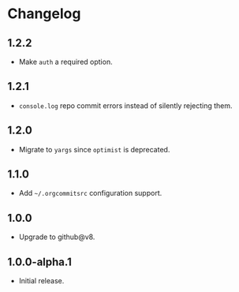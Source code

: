 # Changelog

## 1.2.2

* Make `auth` a required option.

## 1.2.1

* `console.log` repo commit errors instead of silently rejecting them.

## 1.2.0

* Migrate to `yargs` since `optimist` is deprecated.

## 1.1.0

* Add `~/.orgcommitsrc` configuration support.

## 1.0.0

* Upgrade to github@v8.

## 1.0.0-alpha.1

* Initial release.
